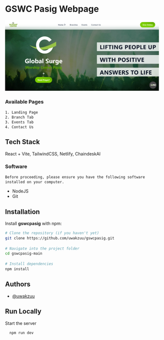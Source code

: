 
# GSWC Pasig Webpage 

![Screenshot](./src/assets/img/Screenshot.png)

### Available Pages
    1. Landing Page
    2. Branch Tab
    3. Events Tab
    4. Contact Us




## Tech Stack

React + Vite, TailwindCSS, Netlify, ChaindeskAI

### Software
    Before proceeding, please ensure you have the following software installed on your computer.

- NodeJS
- Git
## Installation

Install **gswcpasig** with npm:

```bash
# Clone the repository (if you haven't yet)
git clone https://github.com/uwakzuu/gswcpasig.git

# Navigate into the project folder
cd gswcpasig-main

# Install dependencies
npm install
```


## Authors

- [@uwakzuu](https://github.com/uwakzuu)

## Run Locally

Start the server

```bash
  npm run dev
```